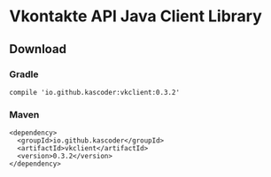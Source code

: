 # Vkontakte API Java Client Library
## Download
### Gradle
```
compile 'io.github.kascoder:vkclient:0.3.2'
```
### Maven
```
<dependency>
  <groupId>io.github.kascoder</groupId>
  <artifactId>vkclient</artifactId>
  <version>0.3.2</version>
</dependency>
```
